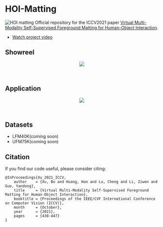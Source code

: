 # HOI-Matting
![HOI matting](https://github.com/JackSyu/HOI-Matting/blob/main/dataset.png)
Official repository for the ICCV2021 paper [Virtual Multi-Modality Self-Supervised Foreground Matting for
Human-Object Interaction](https://arxiv.org/abs/2110.03278).
* [Watch project video](https://www.youtube.com/watch?v=2_EH1KpDrww)
## Showreel

<p align="center">
    <a href="https://www.youtube.com/watch?v=2_EH1KpDrww">
        <img src="https://github.com/JackSyu/HOI-Matting/blob/main/showreel1.gif">
    </a>
</p>
<br>

## Application

<p align="center">
    <a href="https://www.youtube.com/watch?v=2_EH1KpDrww">
        <img src="https://github.com/JackSyu/HOI-Matting/blob/main/application11.gif">
    </a>
</p>
<br>

## Datasets
* LFM40K(coming soon)
* UFM75K(coming soon)
## Citation
If you find our code useful, please consider citing:
```
@InProceedings{Xu_2021_ICCV,
    author    = {Xu, Bo and Huang, Han and Lu, Cheng and Li, Ziwen and Guo, Yandong},
    title     = {Virtual Multi-Modality Self-Supervised Foreground Matting for Human-Object Interaction},
    booktitle = {Proceedings of the IEEE/CVF International Conference on Computer Vision (ICCV)},
    month     = {October},
    year      = {2021},
    pages     = {438-447}
}
```

